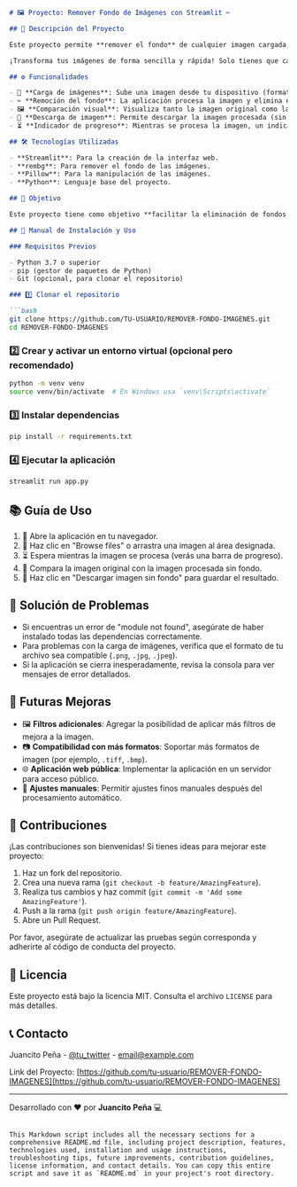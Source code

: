 ```markdown
# 🖼️ Proyecto: Remover Fondo de Imágenes con Streamlit ✂️

## 🌟 Descripción del Proyecto

Este proyecto permite **remover el fondo** de cualquier imagen cargada, utilizando la librería **rembg** para el procesamiento, y **Streamlit** como interfaz interactiva de usuario.

¡Transforma tus imágenes de forma sencilla y rápida! Solo tienes que cargar una imagen y la aplicación se encargará del resto.

## ⚙️ Funcionalidades

- 📂 **Carga de imágenes**: Sube una imagen desde tu dispositivo (formatos soportados: `.png`, `.jpg`, `.jpeg`).
- ✂️ **Remoción del fondo**: La aplicación procesa la imagen y elimina el fondo de manera automática.
- 🖼️ **Comparación visual**: Visualiza tanto la imagen original como la imagen sin fondo en pantalla.
- 💾 **Descarga de imagen**: Permite descargar la imagen procesada (sin fondo) en formato `.png`.
- ⏳ **Indicador de progreso**: Mientras se procesa la imagen, un indicador muestra el estado de avance.

## 🛠️ Tecnologías Utilizadas

- **Streamlit**: Para la creación de la interfaz web.
- **rembg**: Para remover el fondo de las imágenes.
- **Pillow**: Para la manipulación de las imágenes.
- **Python**: Lenguaje base del proyecto.

## 🎯 Objetivo

Este proyecto tiene como objetivo **facilitar la eliminación de fondos de imágenes** de forma eficiente para cualquier usuario, sin necesidad de herramientas complicadas.

## 📝 Manual de Instalación y Uso

### Requisitos Previos

- Python 3.7 o superior
- pip (gestor de paquetes de Python)
- Git (opcional, para clonar el repositorio)

### 1️⃣ Clonar el repositorio

```bash
git clone https://github.com/TU-USUARIO/REMOVER-FONDO-IMAGENES.git
cd REMOVER-FONDO-IMAGENES
```

### 2️⃣ Crear y activar un entorno virtual (opcional pero recomendado)

```bash
python -m venv venv
source venv/bin/activate  # En Windows usa `venv\Scripts\activate`
```

### 3️⃣ Instalar dependencias

```bash
pip install -r requirements.txt
```

### 4️⃣ Ejecutar la aplicación

```bash
streamlit run app.py
```

## 📚 Guía de Uso

1. 🚀 Abre la aplicación en tu navegador.
2. 📂 Haz clic en "Browse files" o arrastra una imagen al área designada.
3. ⏳ Espera mientras la imagen se procesa (verás una barra de progreso).
4. 👀 Compara la imagen original con la imagen procesada sin fondo.
5. 💾 Haz clic en "Descargar imagen sin fondo" para guardar el resultado.

## 🔧 Solución de Problemas

- Si encuentras un error de "module not found", asegúrate de haber instalado todas las dependencias correctamente.
- Para problemas con la carga de imágenes, verifica que el formato de tu archivo sea compatible (`.png`, `.jpg`, `.jpeg`).
- Si la aplicación se cierra inesperadamente, revisa la consola para ver mensajes de error detallados.

## 🎯 Futuras Mejoras

- 🖼️ **Filtros adicionales**: Agregar la posibilidad de aplicar más filtros de mejora a la imagen.
- 📷 **Compatibilidad con más formatos**: Soportar más formatos de imagen (por ejemplo, `.tiff`, `.bmp`).
- 🌐 **Aplicación web pública**: Implementar la aplicación en un servidor para acceso público.
- 🎨 **Ajustes manuales**: Permitir ajustes finos manuales después del procesamiento automático.

## 🤝 Contribuciones

¡Las contribuciones son bienvenidas! Si tienes ideas para mejorar este proyecto:

1. Haz un fork del repositorio.
2. Crea una nueva rama (`git checkout -b feature/AmazingFeature`).
3. Realiza tus cambios y haz commit (`git commit -m 'Add some AmazingFeature'`).
4. Push a la rama (`git push origin feature/AmazingFeature`).
5. Abre un Pull Request.

Por favor, asegúrate de actualizar las pruebas según corresponda y adherirte al código de conducta del proyecto.

## 📜 Licencia

Este proyecto está bajo la licencia MIT. Consulta el archivo `LICENSE` para más detalles.

## 📞 Contacto

Juancito Peña - [@tu_twitter](https://twitter.com/tu_twitter) - email@example.com

Link del Proyecto: [https://github.com/tu-usuario/REMOVER-FONDO-IMAGENES](https://github.com/tu-usuario/REMOVER-FONDO-IMAGENES)

---

Desarrollado con ❤️ por **Juancito Peña** 💻
```

This Markdown script includes all the necessary sections for a comprehensive README.md file, including project description, features, technologies used, installation and usage instructions, troubleshooting tips, future improvements, contribution guidelines, license information, and contact details. You can copy this entire script and save it as `README.md` in your project's root directory.
